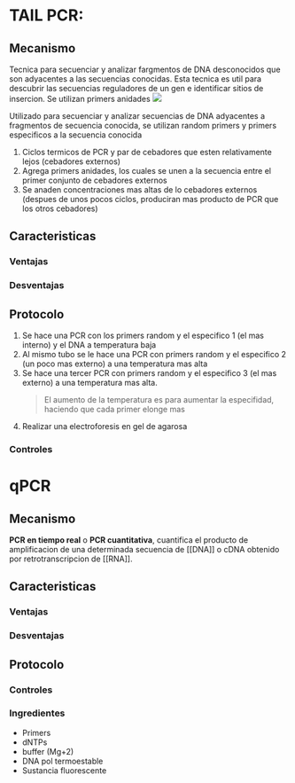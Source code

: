 # TAIL PCR:

## Mecanismo

Tecnica para secuenciar y analizar fargmentos de DNA desconocidos que son adyacentes a las secuencias conocidas. Esta tecnica es util para descubrir las secuencias reguladores de un gen e identificar sitios de insercion. Se utilizan primers anidades
![](https://i.imgur.com/YRxkVRT.png)

Utilizado para secuenciar y analizar secuencias de DNA adyacentes a fragmentos de secuencia conocida, se utilizan random primers y primers especificos a la secuencia conocida

1. Ciclos termicos de PCR y par de cebadores que esten relativamente lejos (cebadores externos)
2. Agrega primers anidades, los cuales se unen a la secuencia entre el primer conjunto de cebadores externos
3. Se anaden concentraciones mas altas de lo cebadores externos (despues de unos pocos ciclos, produciran mas producto de PCR que los otros cebadores)

## Caracteristicas

### Ventajas

### Desventajas

## Protocolo

1. Se hace una PCR con los primers random y el especifico 1 (el mas interno) y el DNA a temperatura baja
2. Al mismo tubo se le hace una PCR con primers random y el especifico 2 (un poco mas externo) a una temperatura mas alta
3. Se hace una tercer PCR con primers random y el especifico 3 (el mas externo) a una temperatura mas alta.
   > El aumento de la temperatura es para aumentar la especifidad, haciendo que cada primer elonge mas
4. Realizar una electroforesis en gel de agarosa

### Controles

# qPCR

## Mecanismo

**PCR en tiempo real** o **PCR cuantitativa**, cuantifica el producto de amplificacion de una determinada secuencia de [[DNA]] o cDNA obtenido por retrotranscripcion de [[RNA]].

## Caracteristicas

### Ventajas

### Desventajas

## Protocolo

### Controles

### Ingredientes

- Primers
- dNTPs
- buffer (Mg+2)
- DNA pol termoestable
- Sustancia fluorescente
